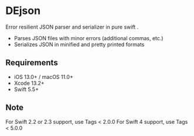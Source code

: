 # DEjson

Error resilient JSON parser and serializer in pure swift
.
- Parses JSON files with minor errors (additional commas, etc.)
- Serializes JSON in minified and pretty printed formats

## Requirements

- iOS 13.0+ / macOS 11.0+
- Xcode 13.2+
- Swift 5.5+

## Note

For Swift 2.2 or 2.3 support, use Tags < 2.0.0
For Swift 4 support, use Tags < 5.0.0

